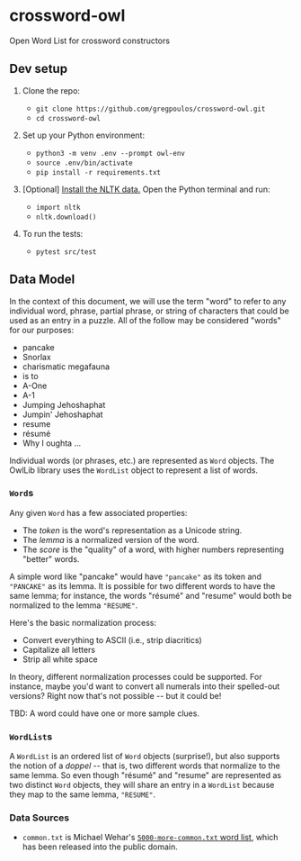 # crossword-owl
Open Word List for crossword constructors

## Dev setup

1. Clone the repo:
   - `git clone https://github.com/gregpoulos/crossword-owl.git`
   - `cd crossword-owl`

2. Set up your Python environment:
   - `python3 -m venv .env --prompt owl-env`
   - `source .env/bin/activate`
   - `pip install -r requirements.txt`

2. [Optional] [Install the NLTK data.](https://www.nltk.org/data.html#interactive-installer) Open the Python terminal and run:
    - `import nltk`
    - `nltk.download()`

3. To run the tests:
    - `pytest src/test`


## Data Model

In the context of this document, we will use the term "word" to refer to any individual word, phrase, partial phrase, or string of characters that could be used as an entry in a puzzle. All of the follow may be considered "words" for our purposes:

* pancake
* Snorlax
* charismatic megafauna
* is to
* A-One
* A-1
* Jumping Jehoshaphat
* Jumpin' Jehoshaphat
* resume
* résumé
* Why I oughta ... 

Individual words (or phrases, etc.) are represented as `Word` objects. The OwlLib library uses the `WordList` object to represent a list of words.

### `Word`s

Any given `Word` has a few associated properties:

* The _token_ is the word's representation as a Unicode string.
* The _lemma_ is a normalized version of the word.
* The _score_ is the "quality" of a word, with higher numbers representing "better" words.

A simple word like "pancake" would have `"pancake"` as its token and `"PANCAKE"` as its lemma. It is possible for two different words to have the same lemma; for instance, the words "résumé" and "resume" would both be normalized to the lemma `"RESUME"`.

Here's the basic normalization process:

* Convert everything to ASCII (i.e., strip diacritics)
* Capitalize all letters
* Strip all white space

In theory, different normalization processes could be supported. For instance, maybe you'd want to convert all numerals into their spelled-out versions? Right now that's not possible -- but it could be!

TBD: A word could have one or more sample clues.


### `WordList`s

A `WordList` is an ordered list of `Word` objects (surprise!), but also supports the notion of a _doppel_ -- that is, two different words that normalize to the same lemma. So even though "résumé" and "resume" are represented as two distinct `Word` objects, they will share an entry in a `WordList` because they map to the same lemma, `"RESUME"`.


### Data Sources

* `common.txt` is Michael Wehar's [`5000-more-common.txt` word list](https://github.com/MichaelWehar/Public-Domain-Word-Lists), which has been released into the public domain.
